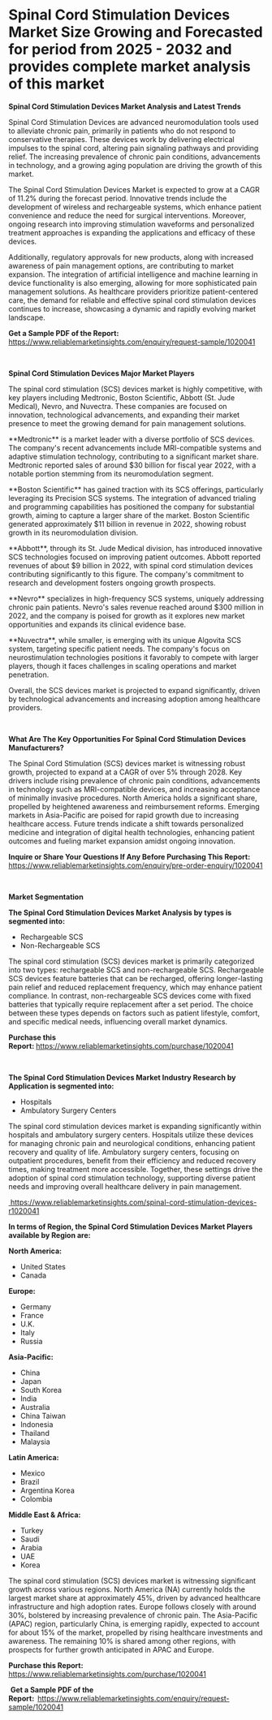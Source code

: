 <p><h1>Spinal Cord Stimulation Devices Market Size Growing and Forecasted for period from 2025 - 2032 and provides complete market analysis of this market</h1></p><p><strong>Spinal Cord Stimulation Devices Market Analysis and Latest Trends</strong></p>
<p><p>Spinal Cord Stimulation Devices are advanced neuromodulation tools used to alleviate chronic pain, primarily in patients who do not respond to conservative therapies. These devices work by delivering electrical impulses to the spinal cord, altering pain signaling pathways and providing relief. The increasing prevalence of chronic pain conditions, advancements in technology, and a growing aging population are driving the growth of this market.</p><p>The Spinal Cord Stimulation Devices Market is expected to grow at a CAGR of 11.2% during the forecast period. Innovative trends include the development of wireless and rechargeable systems, which enhance patient convenience and reduce the need for surgical interventions. Moreover, ongoing research into improving stimulation waveforms and personalized treatment approaches is expanding the applications and efficacy of these devices.</p><p>Additionally, regulatory approvals for new products, along with increased awareness of pain management options, are contributing to market expansion. The integration of artificial intelligence and machine learning in device functionality is also emerging, allowing for more sophisticated pain management solutions. As healthcare providers prioritize patient-centered care, the demand for reliable and effective spinal cord stimulation devices continues to increase, showcasing a dynamic and rapidly evolving market landscape.</p></p>
<p><strong>Get a Sample PDF of the Report:&nbsp;</strong> <a href="https://www.reliablemarketinsights.com/enquiry/request-sample/1020041?utm_campaign=2771&utm_medium=2&utm_source=Github&utm_content=ia&utm_term=16042025&utm_id=spinal-cord-stimulation-devices">https://www.reliablemarketinsights.com/enquiry/request-sample/1020041</a></p>
<p>&nbsp;</p>
<p><strong>Spinal Cord Stimulation Devices Major Market Players</strong></p>
<p><p>The spinal cord stimulation (SCS) devices market is highly competitive, with key players including Medtronic, Boston Scientific, Abbott (St. Jude Medical), Nevro, and Nuvectra. These companies are focused on innovation, technological advancements, and expanding their market presence to meet the growing demand for pain management solutions.</p><p>**Medtronic** is a market leader with a diverse portfolio of SCS devices. The company's recent advancements include MRI-compatible systems and adaptive stimulation technology, contributing to a significant market share. Medtronic reported sales of around $30 billion for fiscal year 2022, with a notable portion stemming from its neuromodulation segment.</p><p>**Boston Scientific** has gained traction with its SCS offerings, particularly leveraging its Precision SCS systems. The integration of advanced trialing and programming capabilities has positioned the company for substantial growth, aiming to capture a larger share of the market. Boston Scientific generated approximately $11 billion in revenue in 2022, showing robust growth in its neuromodulation division.</p><p>**Abbott**, through its St. Jude Medical division, has introduced innovative SCS technologies focused on improving patient outcomes. Abbott reported revenues of about $9 billion in 2022, with spinal cord stimulation devices contributing significantly to this figure. The company's commitment to research and development fosters ongoing growth prospects.</p><p>**Nevro** specializes in high-frequency SCS systems, uniquely addressing chronic pain patients. Nevro's sales revenue reached around $300 million in 2022, and the company is poised for growth as it explores new market opportunities and expands its clinical evidence base.</p><p>**Nuvectra**, while smaller, is emerging with its unique Algovita SCS system, targeting specific patient needs. The company's focus on neurostimulation technologies positions it favorably to compete with larger players, though it faces challenges in scaling operations and market penetration.</p><p>Overall, the SCS devices market is projected to expand significantly, driven by technological advancements and increasing adoption among healthcare providers.</p></p>
<p>&nbsp;</p>
<p><strong>What Are The Key Opportunities For Spinal Cord Stimulation Devices Manufacturers?</strong></p>
<p><p>The Spinal Cord Stimulation (SCS) devices market is witnessing robust growth, projected to expand at a CAGR of over 5% through 2028. Key drivers include rising prevalence of chronic pain conditions, advancements in technology such as MRI-compatible devices, and increasing acceptance of minimally invasive procedures. North America holds a significant share, propelled by heightened awareness and reimbursement reforms. Emerging markets in Asia-Pacific are poised for rapid growth due to increasing healthcare access. Future trends indicate a shift towards personalized medicine and integration of digital health technologies, enhancing patient outcomes and fueling market expansion amidst ongoing innovation.</p></p>
<p><strong>Inquire or Share Your Questions If Any Before Purchasing This Report:</strong> <a href="https://www.reliablemarketinsights.com/enquiry/pre-order-enquiry/1020041?utm_campaign=2771&utm_medium=2&utm_source=Github&utm_content=ia&utm_term=16042025&utm_id=spinal-cord-stimulation-devices">https://www.reliablemarketinsights.com/enquiry/pre-order-enquiry/1020041</a></p>
<p>&nbsp;</p>
<p><strong>Market Segmentation</strong></p>
<p><strong>The Spinal Cord Stimulation Devices Market Analysis by types is segmented into:</strong></p>
<p><ul><li>Rechargeable SCS</li><li>Non-Rechargeable SCS</li></ul></p>
<p><p>The spinal cord stimulation (SCS) devices market is primarily categorized into two types: rechargeable SCS and non-rechargeable SCS. Rechargeable SCS devices feature batteries that can be recharged, offering longer-lasting pain relief and reduced replacement frequency, which may enhance patient compliance. In contrast, non-rechargeable SCS devices come with fixed batteries that typically require replacement after a set period. The choice between these types depends on factors such as patient lifestyle, comfort, and specific medical needs, influencing overall market dynamics.</p></p>
<p><strong>Purchase this Report:&nbsp;</strong><a href="https://www.reliablemarketinsights.com/purchase/1020041?utm_campaign=2771&utm_medium=2&utm_source=Github&utm_content=ia&utm_term=16042025&utm_id=spinal-cord-stimulation-devices">https://www.reliablemarketinsights.com/purchase/1020041</a></p>
<p>&nbsp;</p>
<p><strong>The Spinal Cord Stimulation Devices Market Industry Research by Application is segmented into:</strong></p>
<p><ul><li>Hospitals</li><li>Ambulatory Surgery Centers</li></ul></p>
<p><p>The spinal cord stimulation devices market is expanding significantly within hospitals and ambulatory surgery centers. Hospitals utilize these devices for managing chronic pain and neurological conditions, enhancing patient recovery and quality of life. Ambulatory surgery centers, focusing on outpatient procedures, benefit from their efficiency and reduced recovery times, making treatment more accessible. Together, these settings drive the adoption of spinal cord stimulation technology, supporting diverse patient needs and improving overall healthcare delivery in pain management.</p></p>
<p><a href="https://www.reliablemarketinsights.com/spinal-cord-stimulation-devices-r1020041?utm_campaign=2771&utm_medium=2&utm_source=Github&utm_content=ia&utm_term=16042025&utm_id=spinal-cord-stimulation-devices">&nbsp;https://www.reliablemarketinsights.com/spinal-cord-stimulation-devices-r1020041</a></p>
<p><strong>In terms of Region, the Spinal Cord Stimulation Devices Market Players available by Region are:</strong></p>
<p>
    <p> <strong> North America: </strong>
        <ul>
            <li>United States</li>
            <li>Canada</li>
        </ul>
        </p> 
    <p> <strong> Europe: </strong>
        <ul>
            <li>Germany</li>
            <li>France</li>
            <li>U.K.</li>
            <li>Italy</li>
            <li>Russia</li>
        </ul>
        </p> 
    <p> <strong> Asia-Pacific: </strong>
        <ul>
            <li>China</li>
            <li>Japan</li>
            <li>South Korea</li>
            <li>India</li>
            <li>Australia</li>
            <li>China Taiwan</li>
            <li>Indonesia</li>
            <li>Thailand</li>
            <li>Malaysia</li>
        </ul>
        </p> 
    <p> <strong> Latin America: </strong>
        <ul>
            <li>Mexico</li>
            <li>Brazil</li>
            <li>Argentina Korea</li>
            <li>Colombia</li>
        </ul>
        </p> 
    <p> <strong> Middle East & Africa: </strong>
        <ul>
            <li>Turkey</li>
            <li>Saudi</li>
            <li>Arabia</li>
            <li>UAE</li>
            <li>Korea</li>
        </ul>
    </p>
    </p>
<p><p>The spinal cord stimulation (SCS) devices market is witnessing significant growth across various regions. North America (NA) currently holds the largest market share at approximately 45%, driven by advanced healthcare infrastructure and high adoption rates. Europe follows closely with around 30%, bolstered by increasing prevalence of chronic pain. The Asia-Pacific (APAC) region, particularly China, is emerging rapidly, expected to account for about 15% of the market, propelled by rising healthcare investments and awareness. The remaining 10% is shared among other regions, with prospects for further growth anticipated in APAC and Europe.</p></p>
<p><strong>Purchase this Report: </strong><a href="https://www.reliablemarketinsights.com/purchase/1020041?utm_campaign=2771&utm_medium=2&utm_source=Github&utm_content=ia&utm_term=16042025&utm_id=spinal-cord-stimulation-devices">https://www.reliablemarketinsights.com/purchase/1020041</a></p>
<p>&nbsp;<strong>Get a Sample PDF of the Report:&nbsp;&nbsp;</strong><a href="https://www.reliablemarketinsights.com/enquiry/request-sample/1020041?utm_campaign=2771&utm_medium=2&utm_source=Github&utm_content=ia&utm_term=16042025&utm_id=spinal-cord-stimulation-devices">https://www.reliablemarketinsights.com/enquiry/request-sample/1020041</a></p>
<p><strong></strong></p>
<p><p></p><p></p><p></p></p>
